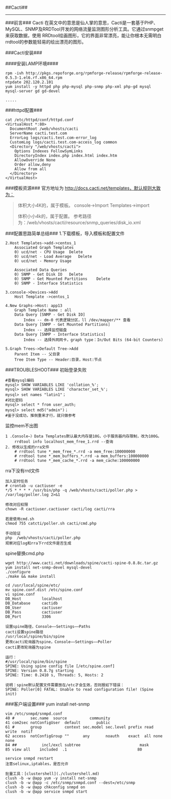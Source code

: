 ##Cacti##

***
###前言###
Cacti 在英文中的意思是仙人掌的意思，Cacti是一套基于PHP、MySQL、SNMP及RRDTool开发的网络流量监测图形分析工具。它通过snmpget来获取数据，使用 RRDtool绘画图形，它的界面非常漂亮，能让你根本无需明白rrdtool的参数能轻易的绘出漂亮的图形。


###Cacti安装###

####安装LAMP环境####

	rpm -ivh http://pkgs.repoforge.org/rpmforge-release/rpmforge-release-0.5.3-1.el6.rf.x86_64.rpm
	ntpdate 202.120.2.101
	yum install -y httpd php php-mysql php-snmp php-xml php-gd mysql mysql-server gd gd-devel

	.....

###httpd配置###

	cat /etc/httpd/conf/httpd.conf
	<VirtualHost *:80>
	  DocumentRoot /web/vhosts/cacti
	  ServerName cacti.test.com
	  ErrorLog logs/cacti.test.com-error_log
	  CustomLog logs/cacti.test.com-access_log common
	  <Directory "/web/vhosts/cacti">
	    Options Indexes FollowSymLinks
	    DirectoryIndex index.php index.html index.htm
	    AllowOverride None
	    Order allow,deny
	    Allow from all
	  </Directory>
	</VirtualHost>




###模板资源###
官方地址为 http://docs.cacti.net/templates，默认规则大致为：
>体积大小4K的，属于模板。 console->Import Templates->import
>
>体积小小4k的，属于配置。 参考路径为：/web/vhosts/cacti/resource/snmp_queries/disk_io.xml


###配置思路简单总结###
	1.下载模板，导入模板和配置文件

	2.Host Templates->add->centos_1
		Associated Graph Templates
		0) ucd/net - CPU Usage	Delete
		0) ucd/net - Load Average	Delete
		0) ucd/net - Memory Usage

		Associated Data Queries
		0) SNMP - Get Disk IO	Delete
		0) SNMP - Get Mounted Partitions	Delete
		0) SNMP - Interface Statistics

	3.console->Devices->Add  
		Host Template ->centos_1

	4.New Graphs->Host: app13	
		Graph Template Name : all 
		Data Query [SNMP - Get Disk IO]
			Index -- dm-0 代表逻辑分区，ll /dev/mapper/** 查看
		Data Query [SNMP - Get Mounted Partitions]
			Index -- 选择监控磁盘
		Data Query [SNMP - Interface Statistics]
			Index -- 选择外网网卡，graph type：In/Out Bits (64-bit Counters)

	5.Graph Trees->Default Tree->Add
		Parent Item -- 父目录
		Tree Item Type -- Header:目录，Host:节点

	
###TROUBLESHOOT###
初始登录失败

	#查看mysql编码
	mysql> SHOW VARIABLES LIKE 'collation_%';
	mysql> SHOW VARIABLES LIKE 'character_set_%';
	mysql> set names "latin1"；
	#对比密码
	mysql> select * from user_auth;
	mysql> select md5("admin")；
	#鉴于没成功，推倒重来才行，就只做参考


监控mem不出图

	1 .Console—〉Data Templates默认最大内存是10G，小于服务器内存限制，改为100G。
		rrdtool info localhost_mem_free_1.rrd --查询
	2. 修改以生成的rra文件
		# rrdtool tune *_mem_free_*.rrd -a mem_free:100000000
		# rrdtool tune *_mem_buffers_*.rrd -a mem_buffers:100000000
		# rrdtool tune *_mem_cache_*.rrd -a mem_cache:100000000

rra下没有rrd文件
	
	加入定时任务
	# crontab -u cactiuser -e  
	*/5 * * * * /usr/bin/php -q /web/vhosts/cacti/poller.php > /var/log/poller.log 2>&1
	
	修改对应权限
	chown -R cactiuser.cactiuser cacti/log cacti/rra

	若是使用cmd.sh
	chmod 755 catcti/poller.sh cacti/cmd.php

	手动验证
	php  /web/vhosts/cacti/poller.php
	观察对应log和rra下rrd文件是否生成

spine替换cmd.php

	wget http://www.cacti.net/downloads/spine/cacti-spine-0.8.8c.tar.gz
	yum install net-snmp-devel mysql-devel
	./configure
	./make && make install

	cd /usr/local/spine/etc/
	mv spine.conf.dist /etc/spine.conf
	vi spine.conf
	DB_Host         localhost
	DB_Database     cactidb
	DB_User         cactiuser
	DB_Pass         cactiuser
	DB_Port         3306

	设置spine路径，Console——Settings——Paths
	cacti设置spine路径
	/usr/local/spine/bin/spine
	更改cacti轮询器为spine，Console——Settings——Poller
	cacti更改轮询器为spine

	运行：
	#/usr/local/spine/bin/spine
	SPINE: Using spine config file [/etc/spine.conf]
	SPINE: Version 0.8.7g starting
	SPINE: Time: 0.2410 s, Threads: 5, Hosts: 2
	
	说明：spine默认配置文件需要放在/etc才会生效，否则报如下错误：
	SPINE: Poller[0] FATAL: Unable to read configuration file! (Spine init)
		
###客户端设置###
	yum install net-snmp

	vim /etc/snmpd/snmpd.conf
	40 #       sec.name  source          community
 	41 com2sec notConfigUser  default       public
	61 #       group          context sec.model sec.level prefix read   write  notif
 	62 access  notConfigGroup ""      any       noauth    exact  all none none
	84 ##           incl/excl subtree                          mask
	85 view all    included  .1                               80
	
	service snmpd restart
	注意selinux,iptables，是否允许

	批量工具：[clustershell](./clustershell.md)
	clush -b -w @app yum -y install net-snmp
	clush -b -w @app -c /etc/snmp/snmpd.conf --dest=/etc/snmp
	clush -b -w @app chkconfig snmpd on
	clush -b -w @app service snmpd start
